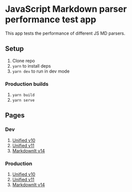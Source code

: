 # JavaScript Markdown parser performance test app

This app tests the performance of different JS MD parsers.

## Setup

1. Clone repo
2. `yarn` to install deps
3. `yarn dev` to run in dev mode

### Production builds

1. `yarn build`
2. `yarn serve`

## Pages

### Dev

1. [Unified v10](http://localhost:5173/unified-v10.html)
2. [Unified v11](http://localhost:5173/unified-v11.html)
3. [MarkdownIt v14](http://localhost:5173/markdown-it-v14.html)

### Production

1. [Unified v10](http://localhost:8080/unified-v10.html)
2. [Unified v11](http://localhost:8080/unified-v11.html)
3. [MarkdownIt v14](http://localhost:8080/markdown-it-v14.html)